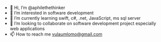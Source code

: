 - 👋 Hi, I’m @aphilethethinker
- 👀 I’m interested in software development 
- 🌱 I’m currently learning swift, c#, .net, JavaScript, ms sql server
- 💞️ I’m looking to collaborate on software development project especially web applications 
- 📫 How to reach me vulaumlomo@gmail.com

<!---
aphilethethinker/aphilethethinker is a ✨ special ✨ repository because its `README.md` (this file) appears on your GitHub profile.
You can click the Preview link to take a look at your changes.
--->
